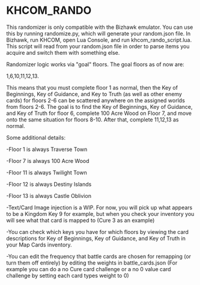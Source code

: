 # KHCOM_RANDO

This randomizer is only compatible with the Bizhawk emulator.
You can use this by running randomize.py, which will generate your random.json file.
In Bizhawk, run KHCOM, open Lua Console, and run khcom_rando_script.lua. This script will read from your random.json file in order to parse items you acquire and switch them with something else.

Randomizer logic works via "goal" floors.  The goal floors as of now are:

1,6,10,11,12,13.

This means that you must complete floor 1 as normal, then the Key of Beginnings, Key of Guidance, and Key to Truth (as well as other enemy cards) for floors 2-6 can be scattered anywhere on the assigned worlds from floors 2-6.
The goal is to find the Key of Beginnings, Key of Guidance, and Key of Truth for floor 6, complete 100 Acre Wood on Floor 7, and move onto the same situation for floors 8-10.
After that, complete 11,12,13 as normal.

Some additional details:

-Floor 1 is always Traverse Town

-Floor 7 is always 100 Acre Wood

-Floor 11 is always Twilight Town

-Floor 12 is always Destiny Islands

-Floor 13 is always Castle Oblivion

-Text/Card Image injection is a WIP.  For now, you will pick up what appears to be a Kingdom Key 9 for example, but when you check your inventory you will see what that card is mapped to (Cure 3 as an example)

-You can check which keys you have for which floors by viewing the card descriptions for Key of Beginnings, Key of Guidance, and Key of Truth in your Map Cards inventory.

-You can edit the frequency that battle cards are chosen for remapping (or turn them off entirely) by editing the weights in battle_cards.json
  (For example you can do a no Cure card challenge or a no 0 value card challenge by setting each card types weight to 0)
